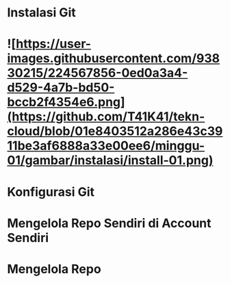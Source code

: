 <h1> Instalasi Git <h1>


![https://user-images.githubusercontent.com/93830215/224567856-0ed0a3a4-d529-4a7b-bd50-bccb2f4354e6.png](https://github.com/T41K41/tekn-cloud/blob/01e8403512a286e43c3911be3af6888a33e00ee6/minggu-01/gambar/instalasi/install-01.png)

  
 <h1> Konfigurasi Git <h1>
   
 <h1> Mengelola Repo Sendiri di Account Sendiri <h1>
   
 <h1> Mengelola Repo <h1>
